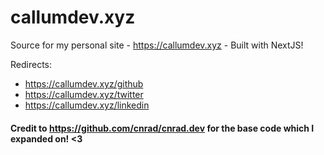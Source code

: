 # callumdev.xyz

Source for my personal site - https://callumdev.xyz - Built with NextJS!

Redirects:
- https://callumdev.xyz/github
- https://callumdev.xyz/twitter
- https://callumdev.xyz/linkedin


#### Credit to https://github.com/cnrad/cnrad.dev for the base code which I expanded on! <3
